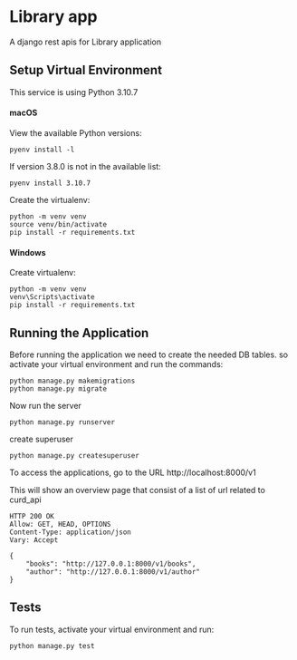 Library app
========

A django rest apis for Library application


Setup Virtual Environment
-------------------

This service is using Python 3.10.7 

#### macOS

View the available Python versions:
```
pyenv install -l
```

If version 3.8.0 is not in the available list:
```
pyenv install 3.10.7
```

Create the virtualenv:
```
python -m venv venv
source venv/bin/activate
pip install -r requirements.txt
```

#### Windows

Create virtualenv:
```
python -m venv venv
venv\Scripts\activate
pip install -r requirements.txt
```

Running the Application
-----
Before running the application we need to create the needed DB tables. so activate your virtual environment and run the commands:
```
python manage.py makemigrations
python manage.py migrate
 ```

Now run the server
```
python manage.py runserver
```

create superuser
```commandline
python manage.py createsuperuser
```

To access the applications, go to the URL http://localhost:8000/v1

This will show an overview page that consist of a list of url related to curd_api

```
HTTP 200 OK
Allow: GET, HEAD, OPTIONS
Content-Type: application/json
Vary: Accept

{
    "books": "http://127.0.0.1:8000/v1/books",
    "author": "http://127.0.0.1:8000/v1/author"
}
```

Tests
-----

To run tests, activate your virtual environment and run:
```commandline
python manage.py test
```